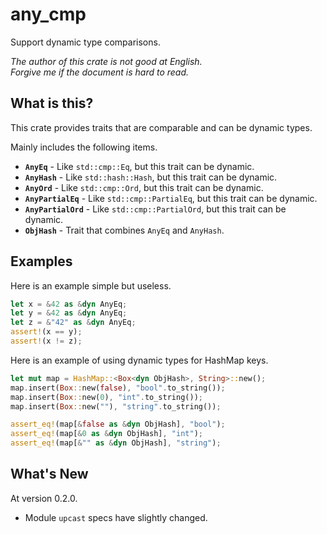any_cmp
===

Support dynamic type comparisons.

*The author of this crate is not good at English.*  
*Forgive me if the document is hard to read.*

## What is this?

This crate provides traits that are comparable and can be dynamic types.

Mainly includes the following items.

* **`AnyEq`** - Like `std::cmp::Eq`, but this trait can be dynamic.
* **`AnyHash`** - Like `std::hash::Hash`, but this trait can be dynamic.
* **`AnyOrd`** - Like `std::cmp::Ord`, but this trait can be dynamic.
* **`AnyPartialEq`** - Like `std::cmp::PartialEq`, but this trait can be dynamic.
* **`AnyPartialOrd`** - Like `std::cmp::PartialOrd`, but this trait can be dynamic.
* **`ObjHash`** - Trait that combines `AnyEq` and `AnyHash`.

## Examples

Here is an example simple but useless.

```rust
let x = &42 as &dyn AnyEq;
let y = &42 as &dyn AnyEq;
let z = &"42" as &dyn AnyEq;
assert!(x == y);
assert!(x != z);
```

Here is an example of using dynamic types for HashMap keys.

```rust
let mut map = HashMap::<Box<dyn ObjHash>, String>::new();
map.insert(Box::new(false), "bool".to_string());
map.insert(Box::new(0), "int".to_string());
map.insert(Box::new(""), "string".to_string());

assert_eq!(map[&false as &dyn ObjHash], "bool");
assert_eq!(map[&0 as &dyn ObjHash], "int");
assert_eq!(map[&"" as &dyn ObjHash], "string");
```

## What's New

At version 0.2.0.

* Module `upcast` specs have slightly changed.
